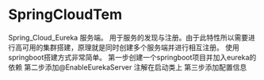 # SpringCloudTem
Spring_Cloud_Eureka 服务端。
  用于服务的发现与注册。由于此特性所以需要进行高可用的集群搭建，原理就是同时创建多个服务端并进行相互注册。
  使用springboot搭建方式非常简单。
  第一步创建一个springboot项目并加入eureka的依赖
  第二步添加@EnableEurekaServer 注解在启动类上
  第三步添加配置信息
